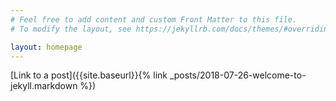 ```yaml
---
# Feel free to add content and custom Front Matter to this file.
# To modify the layout, see https://jekyllrb.com/docs/themes/#overriding-theme-defaults

layout: homepage
---
```

[Link to a post]({{site.baseurl}}{% link _posts/2018-07-26-welcome-to-jekyll.markdown %})
